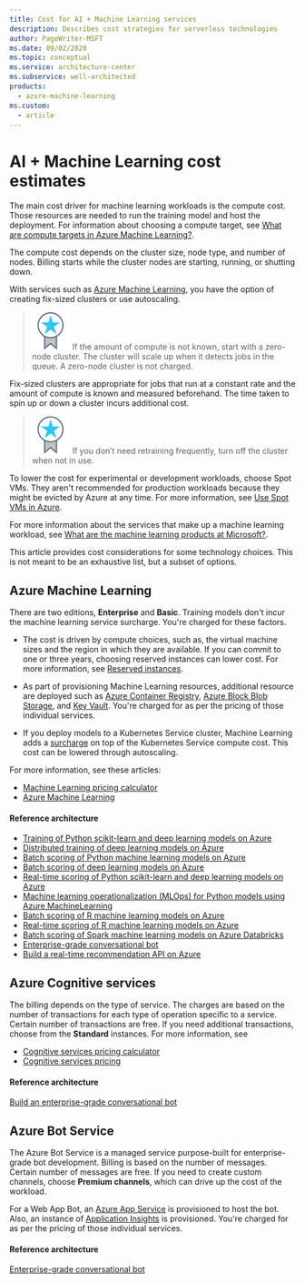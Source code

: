 ```yaml
---
title: Cost for AI + Machine Learning services
description: Describes cost strategies for serverless technologies
author: PageWriter-MSFT
ms.date: 09/02/2020
ms.topic: conceptual
ms.service: architecture-center
ms.subservice: well-architected
products:
  - azure-machine-learning
ms.custom:
  - article
---
```


# AI + Machine Learning cost estimates

The main cost driver for machine learning workloads is the compute cost. Those resources are needed to run the training model and host the deployment. For information about choosing a compute target, see [What are compute targets in Azure Machine Learning?](/azure/machine-learning/concept-compute-target).

The compute cost depends on the cluster size, node type, and number of nodes. Billing starts while the cluster nodes are starting, running, or shutting down.

With services such as [Azure Machine Learning](/azure/machine-learning/service/overview-what-is-azure-ml), you have the option of creating fix-sized clusters or use autoscaling. 
>![Task](../../_images/i-best-practices.svg) If the amount of compute is not known, start with a zero-node cluster. The cluster will scale up when it detects jobs in the queue. A zero-node cluster is not charged.

Fix-sized clusters are appropriate for jobs that run at a constant rate and the amount of compute is known and measured beforehand. The time taken to spin up or down a cluster incurs additional cost.
>![Task](../../_images/i-best-practices.svg) If you don’t need retraining frequently, turn off the cluster when not in use.

To lower the cost for experimental or development workloads, choose Spot VMs. They aren't recommended for production workloads because they might be evicted by Azure at any time. For more information, see [Use Spot VMs in Azure](/azure/virtual-machines/windows/spot-vms). 

For more information about the services that make up a machine learning workload, see [What are the machine learning products at Microsoft?](../../data-guide/technology-choices/data-science-and-machine-learning.md).

This article provides cost considerations for some technology choices. This is not meant to be an exhaustive list, but a subset of options.

## Azure Machine Learning
There are two editions, **Enterprise** and **Basic**. Training models don't incur the machine learning service surcharge. You're charged for these factors.  
- The cost is driven by compute choices, such as, the virtual machine sizes and the region in which they are available. If you can commit to one or three years, choosing reserved instances can lower cost. For more information, see [Reserved instances](./optimize-vm.md#reserved-vms).

- As part of provisioning Machine Learning resources,  additional resource are deployed such as [Azure Container Registry](https://azure.microsoft.com/services/container-registry/), [Azure Block Blob Storage](https://azure.microsoft.com/pricing/details/storage/blobs/), and [Key Vault](https://azure.microsoft.com/pricing/details/key-vault/). You're charged for as per the pricing of those individual services.

- If you deploy models to a Kubernetes Service cluster, Machine Learning adds a [surcharge](https://azure.microsoft.com/pricing/details/machine-learning-service/) on top of the Kubernetes Service compute cost. This cost can be lowered through autoscaling. 

For more information, see these articles:
- [Machine Learning pricing calculator](https://azure.microsoft.com/pricing/calculator/?service=machine-learning-service)
- [Azure Machine Learning](https://azure.microsoft.com/pricing/details/machine-learning/)

#### Reference architecture

-   [Training of Python scikit-learn and deep learning models on Azure](../../reference-architectures/ai/training-python-models.yml)
-   [Distributed training of deep learning models on Azure](../../reference-architectures/ai/training-deep-learning.yml)
-   [Batch scoring of Python machine learning models on Azure](../../reference-architectures/ai/batch-scoring-python.yml)
-   [Batch scoring of deep learning models on Azure](../../reference-architectures/ai/batch-scoring-deep-learning.yml)
-   [Real-time scoring of Python scikit-learn and deep learning models on Azure](../../reference-architectures/ai/real-time-scoring-machine-learning-models.yml)
-   [Machine learning operationalization (MLOps) for Python models using Azure MachineLearning](../../reference-architectures/ai/mlops-python.yml)
-   [Batch scoring of R machine learning models on Azure](../../reference-architectures/ai/batch-scoring-r-models.yml)
-   [Real-time scoring of R machine learning models on Azure](../../reference-architectures/ai/realtime-scoring-r.yml)
-   [Batch scoring of Spark machine learning models on Azure Databricks](../../reference-architectures/ai/batch-scoring-databricks.yml)
-   [Enterprise-grade conversational bot](../../reference-architectures/ai/conversational-bot.yml)
-   [Build a real-time recommendation API on Azure](../../reference-architectures/ai/real-time-recommendation.yml)

## Azure Cognitive services
The billing depends on the type of service. The charges are based on the number of transactions for each type of operation specific to a service. Certain number of transactions are free. If you need additional transactions, choose from the **Standard** instances.
For more information, see
- [Cognitive services pricing calculator](https://azure.microsoft.com/pricing/calculator/)
- [Cognitive services pricing](https://azure.microsoft.com/pricing/details/cognitive-services/)
#### Reference architecture
[Build an enterprise-grade conversational bot](../../reference-architectures/ai/conversational-bot.yml)


## Azure Bot Service

The Azure Bot Service is a managed service purpose-built for enterprise-grade bot development. Billing is based on the number of messages. Certain number of messages are free. If you need to create custom channels, choose **Premium channels**, which can drive up the cost of the workload.  

For a Web App Bot, an [Azure App Service](https://azure.microsoft.com/pricing/details/app-service/) is provisioned to host the bot. Also, an instance of [Application Insights](https://azure.microsoft.com/pricing/details/application-insights/) is provisioned. You're charged for as per the pricing of those individual services. 

#### Reference architecture
[Enterprise-grade conversational bot](../../reference-architectures/ai/conversational-bot.yml)
